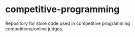 # competitive-programming
Repository for store code used in competitive programming competitions/online judges. 
